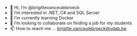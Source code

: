 - 👋 Hi, I’m @brigittevanceulebroeck
- 👀 I’m interested in .NET, C# and SQL Server
- 🌱 I’m currently learning Docker
- 💞️ I’m looking to collaborate on finding a job for my students
- 📫 How to reach me ... brigitte.vanceulebroeck@vdab.be

<!---
brigittevanceulebroeck/brigittevanceulebroeck is a ✨ special ✨ repository because its `README.md` (this file) appears on your GitHub profile.
You can click the Preview link to take a look at your changes.
--->
